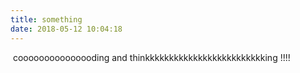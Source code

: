```yaml
---
title: something
date: 2018-05-12 10:04:18
---
```






​	cooooooooooooooding   and thinkkkkkkkkkkkkkkkkkkkkkkkkking !!!!

